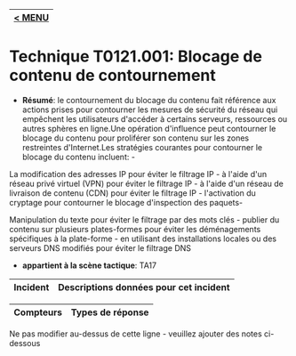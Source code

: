 |[< MENU](../../README.md)|
|---|
# Technique T0121.001: Blocage de contenu de contournement

* **Résumé**: le contournement du blocage du contenu fait référence aux actions prises pour contourner les mesures de sécurité du réseau qui empêchent les utilisateurs d'accéder à certains serveurs, ressources ou autres sphères en ligne.Une opération d'influence peut contourner le blocage du contenu pour proliférer son contenu sur les zones restreintes d'Internet.Les stratégies courantes pour contourner le blocage du contenu incluent: - 

La modification des adresses IP pour éviter le filtrage IP - à l'aide d'un réseau privé virtuel (VPN) pour éviter le filtrage IP - à l'aide d'un réseau de livraison de contenu (CDN) pour éviter le filtrage IP - l'activation du cryptage pour contourner le blocage d'inspection des paquets- 

Manipulation du texte pour éviter le filtrage par des mots clés - publier du contenu sur plusieurs plates-formes pour éviter les déménagements spécifiques à la plate-forme - en utilisant des installations locales ou des serveurs DNS modifiés pour éviter le filtrage DNS

* **appartient à la scène tactique**: TA17


|Incident |Descriptions données pour cet incident |
|-------- |-------------------- |

|Compteurs |Types de réponse |
|-------- |-------------- |


Ne pas modifier au-dessus de cette ligne - veuillez ajouter des notes ci-dessous